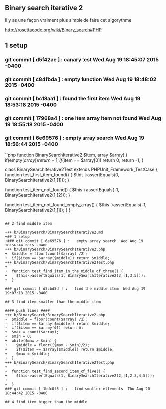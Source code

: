 ## Binary search iterative 2

Il y as une façon vraiment plus simple de faire cet algorythme

http://rosettacode.org/wiki/Binary_search#PHP

## 1 setup
### git commit [ d5f42ae ] :   canary test  Wed Aug 19 18:45:07 2015 -0400
### git commit [ c84fbda ] :   empty function  Wed Aug 19 18:48:02 2015 -0400
### git commit [ bc18aa1 ] :   found the first item  Wed Aug 19 18:53:18 2015 -0400
### git commit [ 17968a4 ] :   one item array item not found  Wed Aug 19 18:55:18 2015 -0400
### git commit [ 6e69576 ] :   empty array search  Wed Aug 19 18:56:44 2015 -0400
``php
function BinarySearchIterative2($item, array $array) {
  if(empty($array)) return -1;
  if($item == $array[0]) return 0;
  return -1;
}

class BinarySearchIterative2Test extends PHPUnit_Framework_TestCase { 
  function test_first_item_found() {
    $this->assertEquals(0, BinarySearchIterative2(1,[1]));
  }

  function test_item_not_found() {
    $this->assertEquals(-1, BinarySearchIterative2(1,[2]));
  }

  function test_item_not_found_empty_array() {
    $this->assertEquals(-1, BinarySearchIterative2(1,[]));
  }
}
```

## 2 find middle item

+++ b/BinarySearch/BinarySearchIterative2.md
+## 1 setup
+### git commit [ 6e69576 ] :   empty array search  Wed Aug 19 18:56:44 2015 -0400
+++ b/BinarySearch/BinarySearchIterative2.php
+  $middle = floor(count($array) /2);
+  if($item == $array[$middle]) return $middle;
+++ b/BinarySearch/BinarySearchIterative2Test.php
+
+  function test_find_item_in_the_middle_of_three() {
+    $this->assertEquals(1, BinarySearchIterative2(3,[1,3,5]));
+  }

### git commit [ d5cbd5d ] :   find the middle item  Wed Aug 19 19:07:18 2015 -0400

## 3 find item smaller than the middle item

#### push lines ####
+++ b/BinarySearch/BinarySearchIterative2.php
-  $middle = floor(count($array) /2);
-  if($item == $array[$middle]) return $middle;
-  if($item == $array[0]) return 0;
+  $max = count($array);
+  $min = 0;
+  while($max > $min) {
+    $middle = floor(($max - $min)/2);
+    if($item == $array[$middle]) return $middle;
+    $max = $middle;
+  }
+++ b/BinarySearch/BinarySearchIterative2Test.php
+
+  function test_find_second_item_of_five() {
+    $this->assertEquals(1, BinarySearchIterative2(2,[1,2,3,4,5]));
+
+  }
### git commit [ 1bdc0f5 ] :   find smaller ellements  Thu Aug 20 18:44:42 2015 -0400

## 4 find item bigger than the middle
